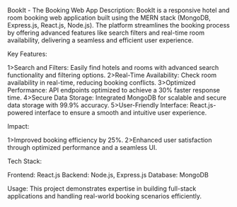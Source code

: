 BookIt - The Booking Web App
Description: BookIt is a responsive hotel and room booking web application built using the MERN stack (MongoDB, Express.js, React.js, Node.js). The platform streamlines the booking process by offering advanced features like search filters and real-time room availability, delivering a seamless and efficient user experience.

Key Features:

1>Search and Filters: Easily find hotels and rooms with advanced search functionality and filtering options.
2>Real-Time Availability: Check room availability in real-time, reducing booking conflicts.
3>Optimized Performance: API endpoints optimized to achieve a 30% faster response time.
4>Secure Data Storage: Integrated MongoDB for scalable and secure data storage with 99.9% accuracy.
5>User-Friendly Interface: React.js-powered interface to ensure a smooth and intuitive user experience.

Impact:

1>Improved booking efficiency by 25%.
2>Enhanced user satisfaction through optimized performance and a seamless UI.

Tech Stack:

Frontend: React.js
Backend: Node.js, Express.js
Database: MongoDB

Usage:
This project demonstrates expertise in building full-stack applications and handling real-world booking scenarios efficiently.
